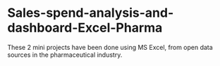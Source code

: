 # Sales-spend-analysis-and-dashboard-Excel-Pharma
These 2 mini projects have been done using MS Excel, from open data sources in the pharmaceutical industry.
